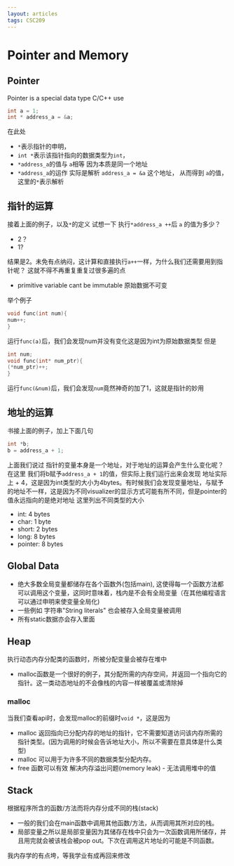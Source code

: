 ```yaml
---
layout: articles
tags: CSC209
---
```

# Pointer and Memory

## Pointer

Pointer is a special data type C/C++ use

```C
int a = 1;
int * address_a = &a;
```
在此处
- `*`表示指针的申明，
- `int *`表示该指针指向的数据类型为`int`，
- `*address_a`的值与 `a`相等 因为本质是同一个地址
- `*address_a`的运作 实际是解析 `address_a = &a` 这个地址， 从而得到 `a`的值，这里的`*`表示解析

## 指针的运算
接着上面的例子，以及`*`的定义
试想一下 执行`*address_a ++`后 `a` 的值为多少？

- 2？
- 1?

结果是2。未免有点纳闷，这计算和直接执行`a++`一样，为什么我们还需要用到指针呢？
这就不得不再重复重复过很多遍的点

- primitive variable cant be immutable 原始数据不可变

举个例子
```C
void func(int num){
num++;
}
```
运行`func(a)`后，我们会发现num并没有变化这是因为int为原始数据类型
但是
```C
int num;
void func(int* num_ptr){
(*num_ptr)++;
}
```
运行`func(&num)`后，我们会发现`num`竟然神奇的加了1，这就是指针的妙用
## 地址的运算
书接上面的例子，加上下面几句
```C
int *b;
b = address_a + 1;
```
上面我们说过 指针的变量本身是一个地址，对于地址的运算会产生什么变化呢？
在这里 我们将b赋予`address_a + 1`的值，但实际上我们运行出来会发现 地址实际上 + 4，这是因为int类型的大小为4bytes。有时候我们会发现变量地址，与赋予的地址不一样，这是因为不同visualizer的显示方式可能有所不同，但是pointer的值永远指向的是绝对地址
这里列出不同类型的大小
- int: 4 bytes
- char: 1 byte
- short: 2 bytes
- long: 8 bytes
- pointer: 8 bytes




## Global Data
- 绝大多数全局变量都储存在各个函数外(包括main), 这使得每一个函数方法都可以调用这个变量，这同时意味着，栈内是不会有全局变量（在其他编程语言可以通过申明来使变量全局化)
- 一些例如 字符串"String literals" 也会被存入全局变量被调用
- 所有static数据亦会存入里面

## Heap
执行动态内存分配类的函数时，所被分配变量会被存在堆中
- malloc函数是一个很好的例子，其分配所需的内存空间，并返回一个指向它的指针。这一类动态地址的不会像栈的内容一样被覆盖或清除掉

### malloc
当我们查看api时，会发现malloc的前缀时`void *`，这是因为
- malloc 返回指向已分配内存的地址的指针，它不需要知道访问该内存所需的指针类型。(因为调用的时候会告诉地址大小，所以不需要在意具体是什么类型)
- malloc 可以用于为许多不同的数据类型分配内存。
- free 函数可以有效 解决内存溢出问题(memory leak) - 无法调用堆中的值

## Stack 
根据程序所含的函数/方法而将内存分成不同的栈(stack)
- 一般的我们会在main函数中调用其他函数/方法，从而调用其所对应的栈。
- 局部变量之所以是局部变量因为其储存在栈中只会为一次函数调用所储存，并且用完就会被该栈会被pop out。下次在调用这片地址的可能是不同函数。

我内存学的有点垮，等我学业有成再回来修改

